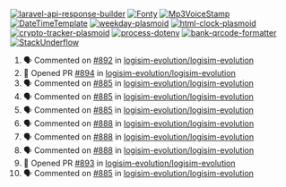 [![laravel-api-response-builder](https://github-readme-stats.vercel.app/api/pin/?username=MarcinOrlowski&repo=laravel-api-response-builder&theme=default&hide_border=true&title_color=87c9c3&text_color=62696d&icon_color=636a6d&bg_color=30393e)](https://github.com/MarcinOrlowski/laravel-api-response-builder)
[![Fonty](https://github-readme-stats.vercel.app/api/pin/?username=MarcinOrlowski&repo=Fonty&theme=default&hide_border=true&title_color=87c9c3&text_color=62696d&icon_color=636a6d&bg_color=30393e)](https://github.com/MarcinOrlowski/Fonty)
[![Mp3VoiceStamp](https://github-readme-stats.vercel.app/api/pin/?username=MarcinOrlowski&repo=Mp3VoiceStamp&theme=default&hide_border=true&title_color=87c9c3&text_color=62696d&icon_color=636a6d&bg_color=30393e)](https://github.com/MarcinOrlowski/Mp3VoiceStamp)
[![DateTimeTemplate](https://github-readme-stats.vercel.app/api/pin/?username=MarcinOrlowski&repo=DateTimeTemplate&theme=default&hide_border=true&title_color=87c9c3&text_color=62696d&icon_color=636a6d&bg_color=30393e)](https://github.com/MarcinOrlowski/DateTimeTemplate)
[![weekday-plasmoid](https://github-readme-stats.vercel.app/api/pin/?username=MarcinOrlowski&repo=weekday-plasmoid&theme=default&hide_border=true&title_color=87c9c3&text_color=62696d&icon_color=636a6d&bg_color=30393e)](https://github.com/MarcinOrlowski/weekday-plasmoid)
[![html-clock-plasmoid](https://github-readme-stats.vercel.app/api/pin/?username=MarcinOrlowski&repo=html-clock-plasmoid&theme=default&hide_border=true&title_color=87c9c3&text_color=62696d&icon_color=636a6d&bg_color=30393e)](https://github.com/MarcinOrlowski/html-clock-plasmoid)
[![crypto-tracker-plasmoid](https://github-readme-stats.vercel.app/api/pin/?username=MarcinOrlowski&repo=crypto-tracker-plasmoid&theme=default&hide_border=true&title_color=87c9c3&text_color=62696d&icon_color=636a6d&bg_color=30393e)](https://github.com/MarcinOrlowski/crypto-tracker-plasmoid)
[![process-dotenv](https://github-readme-stats.vercel.app/api/pin/?username=MarcinOrlowski&repo=process-dotenv&theme=default&hide_border=true&title_color=87c9c3&text_color=62696d&icon_color=636a6d&bg_color=30393e)](https://github.com/MarcinOrlowski/process-dotenv)
[![bank-qrcode-formatter](https://github-readme-stats.vercel.app/api/pin/?username=MarcinOrlowski&repo=bank-qrcode-formatter&theme=default&hide_border=true&title_color=87c9c3&text_color=62696d&icon_color=636a6d&bg_color=30393e)](https://github.com/MarcinOrlowski/bank-qrcode-formatter)
[![StackUnderflow](https://github-readme-stats.vercel.app/api/pin/?username=MarcinOrlowski&repo=StackUnderflow&theme=default&hide_border=true&title_color=87c9c3&text_color=62696d&icon_color=636a6d&bg_color=30393e)](https://github.com/MarcinOrlowski/StackUnderflow)

<!--START_SECTION:activity-->
1. 🗣 Commented on [#892](https://github.com/logisim-evolution/logisim-evolution/issues/892) in [logisim-evolution/logisim-evolution](https://github.com/logisim-evolution/logisim-evolution)
2. 💪 Opened PR [#894](https://github.com/logisim-evolution/logisim-evolution/pull/894) in [logisim-evolution/logisim-evolution](https://github.com/logisim-evolution/logisim-evolution)
3. 🗣 Commented on [#885](https://github.com/logisim-evolution/logisim-evolution/issues/885) in [logisim-evolution/logisim-evolution](https://github.com/logisim-evolution/logisim-evolution)
4. 🗣 Commented on [#885](https://github.com/logisim-evolution/logisim-evolution/issues/885) in [logisim-evolution/logisim-evolution](https://github.com/logisim-evolution/logisim-evolution)
5. 🗣 Commented on [#885](https://github.com/logisim-evolution/logisim-evolution/issues/885) in [logisim-evolution/logisim-evolution](https://github.com/logisim-evolution/logisim-evolution)
6. 🗣 Commented on [#888](https://github.com/logisim-evolution/logisim-evolution/issues/888) in [logisim-evolution/logisim-evolution](https://github.com/logisim-evolution/logisim-evolution)
7. 🗣 Commented on [#888](https://github.com/logisim-evolution/logisim-evolution/issues/888) in [logisim-evolution/logisim-evolution](https://github.com/logisim-evolution/logisim-evolution)
8. 🗣 Commented on [#888](https://github.com/logisim-evolution/logisim-evolution/issues/888) in [logisim-evolution/logisim-evolution](https://github.com/logisim-evolution/logisim-evolution)
9. 💪 Opened PR [#893](https://github.com/logisim-evolution/logisim-evolution/pull/893) in [logisim-evolution/logisim-evolution](https://github.com/logisim-evolution/logisim-evolution)
10. 🗣 Commented on [#885](https://github.com/logisim-evolution/logisim-evolution/issues/885) in [logisim-evolution/logisim-evolution](https://github.com/logisim-evolution/logisim-evolution)
<!--END_SECTION:activity-->
